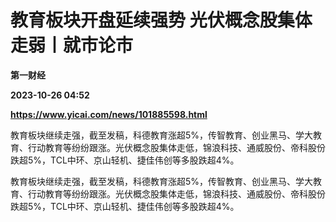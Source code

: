 # 教育板块开盘延续强势 光伏概念股集体走弱丨就市论市
**第一财经**

**2023-10-26 04:52**

**https://www.yicai.com/news/101885598.html**

教育板块继续走强，截至发稿，科德教育涨超5%，传智教育、创业黑马、学大教育、行动教育等纷纷跟涨。光伏概念股集体走低，锦浪科技、通威股份、帝科股份跌超5%，TCL中环、京山轻机、捷佳伟创等多股跌超4%。

教育板块继续走强，截至发稿，科德教育涨超5%，传智教育、创业黑马、学大教育、行动教育等纷纷跟涨。光伏概念股集体走低，锦浪科技、通威股份、帝科股份跌超5%，TCL中环、京山轻机、捷佳伟创等多股跌超4%。